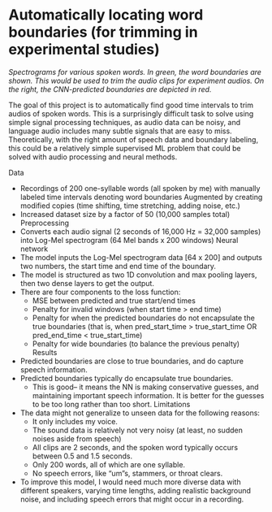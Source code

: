 # Automatically locating word boundaries (for trimming in experimental studies)

*Spectrograms for various spoken words. In green, the word boundaries are shown. This would be used to trim the audio clips for experiment audios. On the right, the CNN-predicted boundaries are depicted in red.*

The goal of this project is to automatically find good time intervals to trim audios of spoken words. This is a surprisingly difficult task to solve using simple signal processing techniques, as audio data can be noisy, and language audio includes many subtle signals that are easy to miss. Theoretically, with the right amount of speech data and boundary labeling, this could be a relatively simple supervised ML problem that could be solved with audio processing and neural methods.

Data
- Recordings of 200 one-syllable words (all spoken by me) with manually labeled time intervals denoting word boundaries
Augmented by creating modified copies (time shifting, time stretching, adding noise, etc.)
- Increased dataset size by a factor of 50 (10,000 samples total)
Preprocessing
- Converts each audio signal (2 seconds of 16,000 Hz = 32,000 samples) into Log-Mel spectrogram (64 Mel bands x 200 windows)
Neural network
- The model inputs the Log-Mel spectrogram data [64 x 200] and outputs two numbers, the start time and end time of the boundary.
- The model is structured as two 1D convolution and max pooling layers, then two dense layers to get the output.
- There are four components to the loss function:
  - MSE between predicted and true start/end times
  - Penalty for invalid windows (when start time > end time)
  - Penalty for when the predicted boundaries do not encapsulate the true boundaries (that is, when pred_start_time > true_start_time OR pred_end_time < true_start_time)
  - Penalty for wide boundaries (to balance the previous penalty)
Results
- Predicted boundaries are close to true boundaries, and do capture speech information.
- Predicted boundaries typically do encapsulate true boundaries.
  - This is good– it means the NN is making conservative guesses, and maintaining important speech information. It is better for the guesses to be too long rather than too short.
Limitations
- The data might not generalize to unseen data for the following reasons:
  - It only includes my voice.
  - The sound data is relatively not very noisy (at least, no sudden noises aside from speech)
  - All clips are 2 seconds, and the spoken word typically occurs between 0.5 and 1.5 seconds.
  - Only 200 words, all of which are one syllable.
  - No speech errors, like “um”s, stammers, or throat clears.
- To improve this model, I would need much more diverse data with different speakers, varying time lengths, adding realistic background noise, and including speech errors that might occur in a recording.
